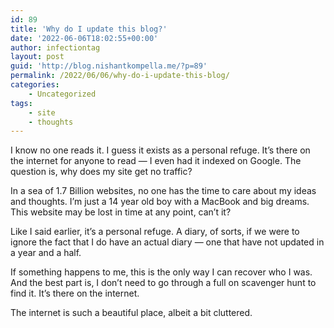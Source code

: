 ```yaml
---
id: 89
title: 'Why do I update this blog?'
date: '2022-06-06T18:02:55+00:00'
author: infectiontag
layout: post
guid: 'http://blog.nishantkompella.me/?p=89'
permalink: /2022/06/06/why-do-i-update-this-blog/
categories:
    - Uncategorized
tags:
    - site
    - thoughts
---
```


I know no one reads it. I guess it exists as a personal refuge. It’s there on the internet for anyone to read — I even had it indexed on Google. The question is, why does my site get no traffic?

In a sea of 1.7 Billion websites, no one has the time to care about my ideas and thoughts. I’m just a 14 year old boy with a MacBook and big dreams. This website may be lost in time at any point, can’t it?

Like I said earlier, it’s a personal refuge. A diary, of sorts, if we were to ignore the fact that I do have an actual diary — one that have not updated in a year and a half.

If something happens to me, this is the only way I can recover who I was. And the best part is, I don’t need to go through a full on scavenger hunt to find it. It’s there on the internet.

The internet is such a beautiful place, albeit a bit cluttered.